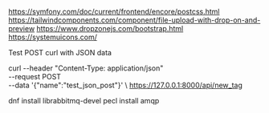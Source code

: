https://symfony.com/doc/current/frontend/encore/postcss.html
https://tailwindcomponents.com/component/file-upload-with-drop-on-and-preview
https://www.dropzonejs.com/bootstrap.html
https://systemuicons.com/


Test POST curl with JSON data

curl --header "Content-Type: application/json" \
  --request POST \
  --data '{"name":"test_json_post"}' \ 
  https://127.0.0.1:8000/api/new_tag


dnf install librabbitmq-devel
pecl install amqp
